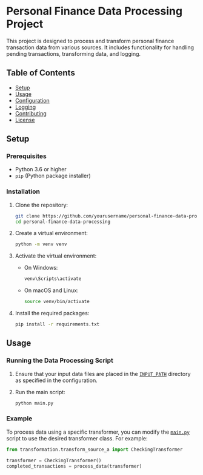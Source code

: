 # Personal Finance Data Processing Project

This project is designed to process and transform personal finance transaction data from various sources. It includes functionality for handling pending transactions, transforming data, and logging.

## Table of Contents

- [Setup](#setup)
- [Usage](#usage)
- [Configuration](#configuration)
- [Logging](#logging)
- [Contributing](#contributing)
- [License](#license)

## Setup

### Prerequisites

- Python 3.6 or higher
- `pip` (Python package installer)

### Installation

1. Clone the repository:

    ```sh
    git clone https://github.com/yourusername/personal-finance-data-processing.git
    cd personal-finance-data-processing
    ```

2. Create a virtual environment:

    ```sh
    python -m venv venv
    ```

3. Activate the virtual environment:

    - On Windows:

        ```sh
        venv\Scripts\activate
        ```

    - On macOS and Linux:

        ```sh
        source venv/bin/activate
        ```

4. Install the required packages:

    ```sh
    pip install -r requirements.txt
    ```

## Usage

### Running the Data Processing Script

1. Ensure that your input data files are placed in the [`INPUT_PATH`](command:_github.copilot.openSymbolFromReferences?%5B%22%22%2C%5B%7B%22uri%22%3A%7B%22scheme%22%3A%22file%22%2C%22authority%22%3A%22%22%2C%22path%22%3A%22%2FUsers%2Fjosephheflin%2FDesktop%2Fdev%2Fpersonal-finance%2Fdata_processing_project%2Fsrc%2Fmain.py%22%2C%22query%22%3A%22%22%2C%22fragment%22%3A%22%22%7D%2C%22pos%22%3A%7B%22line%22%3A4%2C%22character%22%3A66%7D%7D%5D%2C%22b5f61563-4d0b-479b-85cf-be7df9c9852a%22%5D "Go to definition") directory as specified in the configuration.

2. Run the main script:

    ```sh
    python main.py
    ```

### Example

To process data using a specific transformer, you can modify the [`main.py`](command:_github.copilot.openRelativePath?%5B%7B%22scheme%22%3A%22file%22%2C%22authority%22%3A%22%22%2C%22path%22%3A%22%2FUsers%2Fjosephheflin%2FDesktop%2Fdev%2Fpersonal-finance%2Fdata_processing_project%2Fsrc%2Fmain.py%22%2C%22query%22%3A%22%22%2C%22fragment%22%3A%22%22%7D%2C%22b5f61563-4d0b-479b-85cf-be7df9c9852a%22%5D "/Users/josephheflin/Desktop/dev/personal-finance/data_processing_project/src/main.py") script to use the desired transformer class. For example:

```python
from transformation.transform_source_a import CheckingTransformer

transformer = CheckingTransformer()
completed_transactions = process_data(transformer)